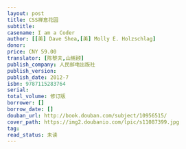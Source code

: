 ```yaml
---
layout: post
title: CSS禅意花园
subtitle: 
casename: I am a Coder
author: [[美] Dave Shea,[美] Molly E. Holzschlag]
donor: 
price: CNY 59.00
translator: [陈黎夫,山崺颋]
publish_company: 人民邮电出版社
publish_version: 
publish_date: 2012-7
isbn: 9787115283764
serial: 
total_volume: 修订版
borrower: []
borrow_date: []
douban_url: http://book.douban.com/subject/10956515/
cover_path: https://img2.doubanio.com/lpic/s11087399.jpg
tag: 
read_status: 未读
---
```


